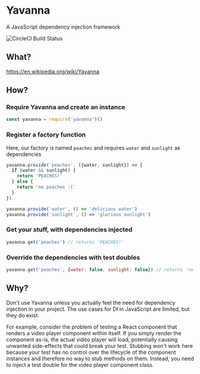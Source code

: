 # Yavanna

A JavaScript dependency injection framework

![CircleCI Build Status](https://circleci.com/gh/benchristel/yavanna.svg?style=shield&circle-token=058bb5224f0693d2f5891954ce85ce8879c88791)

## What?

https://en.wikipedia.org/wiki/Yavanna

## How?

### Require Yavanna and create an instance

```javascript
const yavanna = require('yavanna')()
```

### Register a factory function

Here, our factory is named `peaches` and requires `water` and `sunlight` as dependencies

```javascript
yavanna.provide('peaches', ({water, sunlight}) => {
  if (water && sunlight) {
    return 'PEACHES!'
  } else {
    return 'no peaches :('
  }
})

yavanna.provide('water', () => 'delicious water')
yavanna.provide('sunlight', () => 'glorious sunlight')
```

### Get your stuff, with dependencies injected

```javascript
yavanna.get('peaches') // returns 'PEACHES!'
```

### Override the dependencies with test doubles

```javascript
yavanna.get('peaches', {water: false, sunlight: false}) // returns 'no peaches :('
```

## Why?

Don't use Yavanna unless you actually feel the need for dependency injection in your project. The use cases for DI in JavaScript are limited, but they do exist.

For example, consider the problem of testing a React component that renders a video player component within itself. If you simply render the component as-is, the actual video player will load, potentially causing unwanted side-effects that could break your test. Stubbing won't work here because your test has no control over the lifecycle of the component instances and therefore no way to stub methods on them. Instead, you need to inject a test double for the video player component class.
